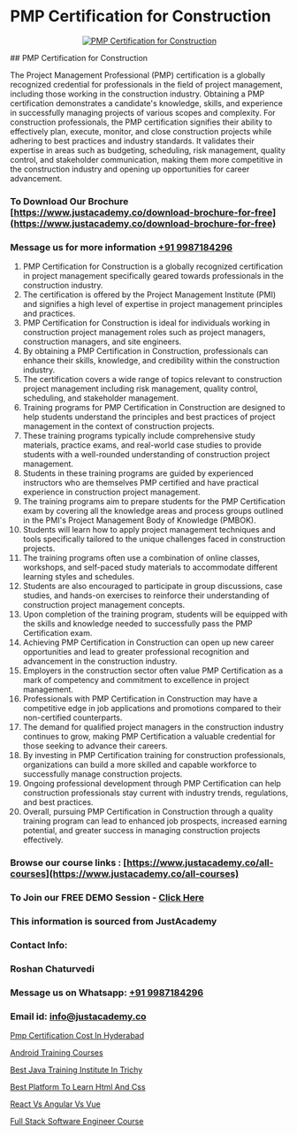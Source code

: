 # PMP Certification for Construction

<p align="center">
  <a href="https://justacademy.co/course-detail/pmp-certification-training">
    <img src="https://justacademy.co/storage2/course_image/1709713463_course_image.webp" alt="PMP Certification for Construction">
  </a>
</p>
## PMP Certification for Construction

The Project Management Professional (PMP) certification is a globally recognized credential for professionals in the field of project management, including those working in the construction industry. Obtaining a PMP certification demonstrates a candidate's knowledge, skills, and experience in successfully managing projects of various scopes and complexity. For construction professionals, the PMP certification signifies their ability to effectively plan, execute, monitor, and close construction projects while adhering to best practices and industry standards. It validates their expertise in areas such as budgeting, scheduling, risk management, quality control, and stakeholder communication, making them more competitive in the construction industry and opening up opportunities for career advancement.
### To Download Our Brochure [https://www.justacademy.co/download-brochure-for-free](https://www.justacademy.co/download-brochure-for-free)
### Message us for more information [+91 9987184296](https://api.whatsapp.com/send?phone=919987184296)
1) PMP Certification for Construction is a globally recognized certification in project management specifically geared towards professionals in the construction industry.
2) The certification is offered by the Project Management Institute (PMI) and signifies a high level of expertise in project management principles and practices.
3) PMP Certification for Construction is ideal for individuals working in construction project management roles such as project managers, construction managers, and site engineers.
4) By obtaining a PMP Certification in Construction, professionals can enhance their skills, knowledge, and credibility within the construction industry.
5) The certification covers a wide range of topics relevant to construction project management including risk management, quality control, scheduling, and stakeholder management.
6) Training programs for PMP Certification in Construction are designed to help students understand the principles and best practices of project management in the context of construction projects.
7) These training programs typically include comprehensive study materials, practice exams, and real-world case studies to provide students with a well-rounded understanding of construction project management.
8) Students in these training programs are guided by experienced instructors who are themselves PMP certified and have practical experience in construction project management.
9) The training programs aim to prepare students for the PMP Certification exam by covering all the knowledge areas and process groups outlined in the PMI's Project Management Body of Knowledge (PMBOK).
10) Students will learn how to apply project management techniques and tools specifically tailored to the unique challenges faced in construction projects.
11) The training programs often use a combination of online classes, workshops, and self-paced study materials to accommodate different learning styles and schedules.
12) Students are also encouraged to participate in group discussions, case studies, and hands-on exercises to reinforce their understanding of construction project management concepts.
13) Upon completion of the training program, students will be equipped with the skills and knowledge needed to successfully pass the PMP Certification exam.
14) Achieving PMP Certification in Construction can open up new career opportunities and lead to greater professional recognition and advancement in the construction industry.
15) Employers in the construction sector often value PMP Certification as a mark of competency and commitment to excellence in project management.
16) Professionals with PMP Certification in Construction may have a competitive edge in job applications and promotions compared to their non-certified counterparts.
17) The demand for qualified project managers in the construction industry continues to grow, making PMP Certification a valuable credential for those seeking to advance their careers.
18) By investing in PMP Certification training for construction professionals, organizations can build a more skilled and capable workforce to successfully manage construction projects.
19) Ongoing professional development through PMP Certification can help construction professionals stay current with industry trends, regulations, and best practices.
20) Overall, pursuing PMP Certification in Construction through a quality training program can lead to enhanced job prospects, increased earning potential, and greater success in managing construction projects effectively.

### Browse our course links : [https://www.justacademy.co/all-courses](https://www.justacademy.co/all-courses) 
### To Join our FREE DEMO Session - [Click Here](https://www.justacademy.co/register-for-course-demo)


### This information is sourced from JustAcademy
### Contact Info:
### Roshan Chaturvedi
### Message us on Whatsapp: [+91 9987184296](https://api.whatsapp.com/send?phone=919987184296)
### Email id: [info@justacademy.co](mailto:info@justacademy.co)
                
[Pmp Certification Cost In Hyderabad](https://www.linkedin.com/pulse/pmp-certification-cost-hyderabad-justacademy-ahmedabad-fr36e?trackingId=CQYQU%2BmUKpXWR4HCWz5sFg%3D%3D&lipi=urn%3Ali%3Apage%3Ad_flagship3_company_admin%3BsgxkE5t4R9iHWE9515x%2Fgw%3D%3D)

[Android Training Courses](https://www.linkedin.com/pulse/android-training-courses-justacademy-mumbai-dgyuf/)

[Best Java Training Institute In Trichy](https://medium.com/@akanshapatil/best-java-training-institute-in-trichy-a75ef1ffa94f)

[Best Platform To Learn Html And Css](https://medium.com/@mistersumit961/best-platform-to-learn-html-and-css-ebc77415fdb2)

[React Vs Angular Vs Vue](https://justacademyin.github.io/justacademy/react-vs-angular-vs-vue)

[Full Stack Software Engineer Course](https://justacademyin.github.io/justacademy/full-stack-software-engineer-course)

